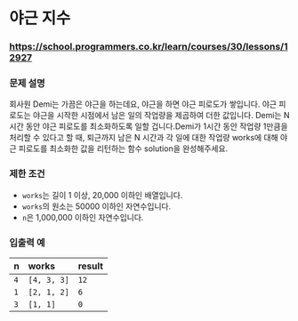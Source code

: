 # 야근 지수

### https://school.programmers.co.kr/learn/courses/30/lessons/12927

### 문제 설명

회사원 Demi는 가끔은 야근을 하는데요, 야근을 하면 야근 피로도가 쌓입니다. 야근 피로도는 야근을 시작한 시점에서 남은 일의 작업량을 제곱하여 더한 값입니다. Demi는 N시간 동안 야근 피로도를 최소화하도록 일할 겁니다.Demi가 1시간 동안 작업량 1만큼을 처리할 수 있다고 할 때, 퇴근까지 남은 N 시간과 각 일에 대한 작업량 works에 대해 야근 피로도를 최소화한 값을 리턴하는 함수 solution을 완성해주세요.

### 제한 조건

-   `works`는 길이 1 이상, 20,000 이하인 배열입니다.
-   `works`의 원소는 50000 이하인 자연수입니다.
-   `n`은 1,000,000 이하인 자연수입니다.

### 입출력 예

| n   | works       | result |
| :-- | :---------- | :----- |
| `4` | `[4, 3, 3]` | `12`   |
| `1` | `[2, 1, 2]` | `6`    |
| `3` | `[1, 1]`    | `0`    |
